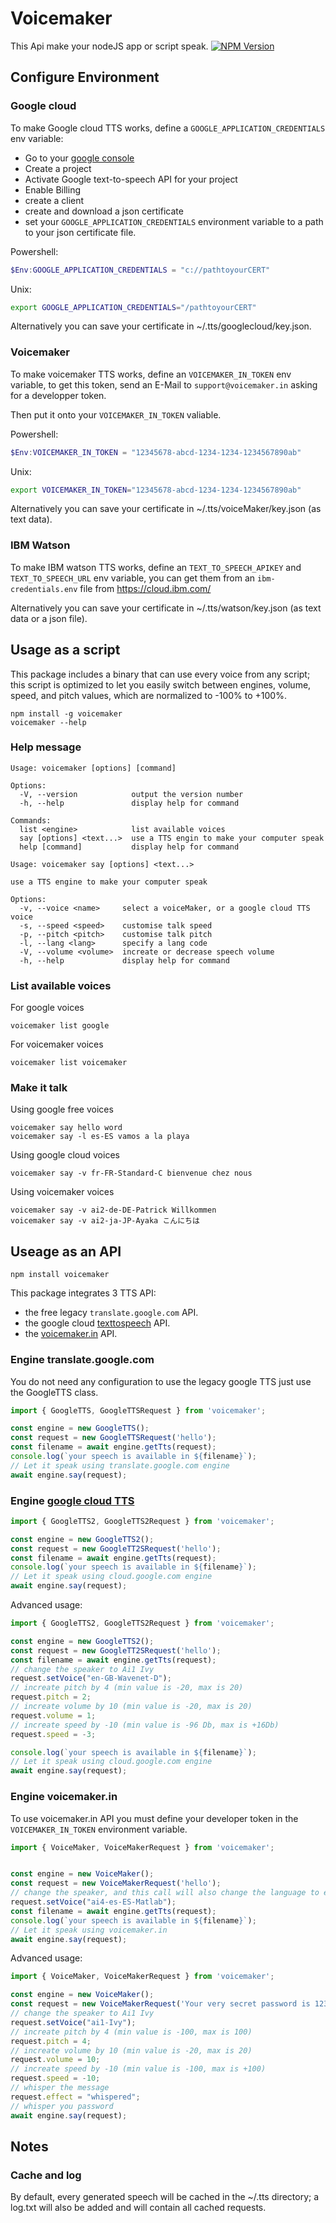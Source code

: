 # Voicemaker

This Api make your nodeJS app or script speak. [![NPM Version](https://img.shields.io/npm/v/voicemaker.svg?style=api)](https://www.npmjs.org/package/voicemaker)

## Configure Environment

### Google cloud

To make Google cloud TTS works, define a `GOOGLE_APPLICATION_CREDENTIALS` env variable:

- Go to your [google console](https://console.cloud.google.com/)
- Create a project
- Activate Google text-to-speech API for your project
- Enable Billing
- create a client
- create and download a json certificate
- set your `GOOGLE_APPLICATION_CREDENTIALS` environment variable to a path to your json certificate file. 

Powershell:
```powershell
$Env:GOOGLE_APPLICATION_CREDENTIALS = "c://pathtoyourCERT"
```

Unix:
```bash
export GOOGLE_APPLICATION_CREDENTIALS="/pathtoyourCERT"
```

Alternatively you can save your certificate in ~/.tts/googlecloud/key.json.


### Voicemaker

To make voicemaker TTS works, define an `VOICEMAKER_IN_TOKEN` env variable, to get this token, send an E-Mail to `support@voicemaker.in` asking for a developper token.

Then put it onto your `VOICEMAKER_IN_TOKEN` valiable.

Powershell:
```powershell
$Env:VOICEMAKER_IN_TOKEN = "12345678-abcd-1234-1234-1234567890ab"
```
Unix:
```bash
export VOICEMAKER_IN_TOKEN="12345678-abcd-1234-1234-1234567890ab"
```

Alternatively you can save your certificate in ~/.tts/voiceMaker/key.json (as text data).


### IBM Watson

To make IBM watson TTS works, define an `TEXT_TO_SPEECH_APIKEY` and `TEXT_TO_SPEECH_URL` env variable, you can get them from an `ibm-credentials.env` file from https://cloud.ibm.com/


Alternatively you can save your certificate in ~/.tts/watson/key.json (as text data or a json file).


## Usage as a script

This package includes a binary that can use every voice from any script; this script is optimized to let you easily switch between engines, volume, speed, and pitch values, which are normalized to -100% to +100%.

```hash
npm install -g voicemaker
voicemaker --help
```

### Help message
```hash
Usage: voicemaker [options] [command]

Options:
  -V, --version            output the version number
  -h, --help               display help for command

Commands:
  list <engine>            list available voices
  say [options] <text...>  use a TTS engin to make your computer speak
  help [command]           display help for command

```

```hash
Usage: voicemaker say [options] <text...>

use a TTS engine to make your computer speak

Options:
  -v, --voice <name>     select a voiceMaker, or a google cloud TTS voice
  -s, --speed <speed>    customise talk speed
  -p, --pitch <pitch>    customise talk pitch
  -l, --lang <lang>      specify a lang code
  -V, --volume <volume>  increate or decrease speech volume
  -h, --help             display help for command

```


### List available voices

For google voices
```
voicemaker list google
```

For voicemaker voices
```
voicemaker list voicemaker
```

### Make it talk

Using google free voices
```
voicemaker say hello word
voicemaker say -l es-ES vamos a la playa
```

Using google cloud voices
```
voicemaker say -v fr-FR-Standard-C bienvenue chez nous
```

Using voicemaker voices
```
voicemaker say -v ai2-de-DE-Patrick Willkommen
voicemaker say -v ai2-ja-JP-Ayaka こんにちは
```

## Useage as an API

```
npm install voicemaker
```

This package integrates 3 TTS API:
- the free legacy `translate.google.com` API.
- the google cloud [texttospeech](https://cloud.google.com/text-to-speech) API.
- the [voicemaker.in](https://voicemaker.in/) API.

### Engine translate.google.com

You do not need any configuration to use the legacy google TTS just use the GoogleTTS class.

```typescript
import { GoogleTTS, GoogleTTSRequest } from 'voicemaker';

const engine = new GoogleTTS();
const request = new GoogleTTSRequest('hello');
const filename = await engine.getTts(request);
console.log(`your speech is available in ${filename}`);
// Let it speak using translate.google.com engine
await engine.say(request);
```

### Engine [google cloud TTS](https://cloud.google.com/)


```typescript
import { GoogleTTS2, GoogleTTS2Request } from 'voicemaker';

const engine = new GoogleTTS2();
const request = new GoogleTT2SRequest('hello');
const filename = await engine.getTts(request);
console.log(`your speech is available in ${filename}`);
// Let it speak using cloud.google.com engine
await engine.say(request);
```

Advanced usage:

```typescript
import { GoogleTTS2, GoogleTTS2Request } from 'voicemaker';

const engine = new GoogleTTS2();
const request = new GoogleTT2SRequest('hello');
const filename = await engine.getTts(request);
// change the speaker to Ai1 Ivy
request.setVoice("en-GB-Wavenet-D");
// increate pitch by 4 (min value is -20, max is 20)
request.pitch = 2;
// increate volume by 10 (min value is -20, max is 20)
request.volume = 1;
// increate speed by -10 (min value is -96 Db, max is +16Db)
request.speed = -3;

console.log(`your speech is available in ${filename}`);
// Let it speak using cloud.google.com engine
await engine.say(request);
```

### Engine voicemaker.in

To use voicemaker.in API you must define your developer token in the `VOICEMAKER_IN_TOKEN` environment variable.

```typescript
import { VoiceMaker, VoiceMakerRequest } from 'voicemaker';


const engine = new VoiceMaker();
const request = new VoiceMakerRequest('hello');
// change the speaker, and this call will also change the language to es-ES
request.setVoice("ai4-es-ES-Matlab");
const filename = await engine.getTts(request);
console.log(`your speech is available in ${filename}`);
// Let it speak using voicemaker.in
await engine.say(request);
```

Advanced usage:

```typescript
import { VoiceMaker, VoiceMakerRequest } from 'voicemaker';

const engine = new VoiceMaker();
const request = new VoiceMakerRequest('Your very secret password is 123456');
// change the speaker to Ai1 Ivy
request.setVoice("ai1-Ivy");
// increate pitch by 4 (min value is -100, max is 100)
request.pitch = 4;
// increate volume by 10 (min value is -20, max is 20)
request.volume = 10;
// increate speed by -10 (min value is -100, max is +100)
request.speed = -10;
// whisper the message
request.effect = "whispered";
// whisper you password
await engine.say(request);
```

## Notes

### Cache and log

By default, every generated speech will be cached in the ~/.tts directory; a log.txt will also be added and will contain all cached requests.
